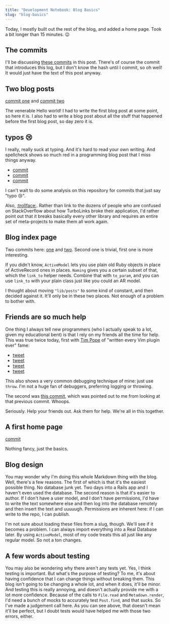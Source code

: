```yaml
---
title: "Development Notebook: Blog Basics"
slug: "blog-basics"
---
```


Today, I mostly built out the rest of the blog, and added a home page. Took a bit
longer than 15 minutes. :wink:

## The commits

I'll be discussing [these commits](https://github.com/artisan-tattoo/artisan_assistant/compare/c7c137ce0eb67b83c9522ce8f33586ff702437bd...a05ef22dc20632c1099d6e2cea8cc94b10f86865) in this post. There's of course the commit that introduces this log, but I don't know the hash until I commit, so oh well! It would just have the text of this post anyway.

## Two blog posts

[commit one](https://github.com/artisan-tattoo/artisan_assistant/commit/dcf7ed350be16cb435bd73c602e6d21a1e358fe1) and [commit two](https://github.com/artisan-tattoo/artisan_assistant/commit/d591f7f1637ede07738df8d4d3cdc97830227e1d)

The venerable Hello world! I had to write the first blog post at some point, so
here it is. I also had to write a blog post about all the stuff that happened
before the first blog post, so day zero it is.

## typos :cry:

I really, really suck at typing. And it's hard to read your own writing. And spellcheck shows so much red in a programming blog post that I miss things anyway.

- [commit](https://github.com/artisan-tattoo/artisan_assistant/commit/6c047d6105d3ad886bd1fd180afa29606d135970)
- [commit](https://github.com/artisan-tattoo/artisan_assistant/commit/876caa0221d0a1672f93276a5c40e5b73e0f1ef4)
- [commit](https://github.com/artisan-tattoo/artisan_assistant/commit/b4ba875509aa6474cd8e1d881ccbcc746e8004ff)

I can't wait to do some analysis on this repository for commits that just say
"typo :cry:".

Also,
[:trollface:](https://github.com/artisan-tattoo/artisan_assistant/commit/01321b661994e5165a14e8e604766755d3ba0aa3).
Rather than link to the dozens of people who are confused on StackOverflow
about how TurboLinks broke their application, I'd rather point out that it
breaks basically every other library and requires an entire set of
meta-projects to make them all work again.

## Blog index page

Two commits here:
[one](https://github.com/artisan-tattoo/artisan_assistant/commit/e5bce02ff34874021f5fe63ccd3cb0edc87931fc)
and
[two](https://github.com/artisan-tattoo/artisan_assistant/commit/306b2d7453d16aadcb6164c3f466fda3b8d9daf5).
Second one is trivial, first one is more interesting.

If you didn't know, `ActiveModel` lets you use plain old Ruby objects in place
of ActiveRecord ones in places. `Naming` gives you a certain subset of that,
which the `link_to` helper needs. Combine that with `to_param`, and you can use
`link_to` with your plain class just like you could an AR model.

I thought about moving `"lib/posts"` to some kind of constant, and then decided
against it. It'll only be in these two places. Not enough of a problem to
bother with.

## Friends are so much help

One thing I always tell new programmers (who I actually speak to a lot, given
my educational bent) is that I rely on my friends all the time for help.  This
was true twice today, first with [Tim Pope](http://twitter.com/tpope) of
"written every Vim plugin ever" fame:

- [tweet](https://twitter.com/steveklabnik/status/476456631287689216)
- [tweet](https://twitter.com/tpope/status/476457304863539200)
- [tweet](https://twitter.com/steveklabnik/status/476457579917615105)
- [tweet](https://twitter.com/steveklabnik/status/476458414177263616)

This also shows a very common debugging technique of mine: just use `throw`.
I'm not a huge fan of debuggers, preferring logging or throwing.

The second was [this commit](https://github.com/artisan-tattoo/artisan_assistant/commit/511753ae05e83c4aca14a8064466f7b7775eb681), which was pointed out to me
from looking at that previous commit. Whoops.

Seriously. Help your friends out. Ask them for help. We're all in this
together.

## A first home page

[commit](https://github.com/artisan-tattoo/artisan_assistant/commit/a05ef22dc20632c1099d6e2cea8cc94b10f86865)

Nothing fancy, just the basics.

## Blog design

You may wonder why I'm doing this whole Markdown thing with the blog. Well,
there's a few reasons. The first of which is that it's the easiest possible
thing. No database junk yet. Two days into a Rails app and I haven't even
used the database. The second reason is that it's easier to author. If I
don't have a user model, and I don't have permissions, I'd have to write the
text somewhere else and then log into the database remotely and then insert
the text and uuuuugh. Permissions are inherent here: if I can write to the
repo, I can publish.

I'm not sure about loading these files from a slug, though. We'll see if it
becomes a problem. I can always import everything into a Real Database later.
By using `ActiveModel`, most of my code treats this all just like any regular
model. So not a ton changes.

## A few words about testing

You may also be wondering why there aren't any tests yet. Yes, I think testing
is important. But what's the purpose of testing? To me, it's about having
confidence that I can change things without breaking them. This blog isn't
going to be changing a whole lot, and when it does, it'll be minor. And testing
this is really annoying, and doesn't actually provide me with a lot more confidence. Because of the calls to `File.read` and `Metadown.render`, I'd need a bunch
of mocks to accurately test `Post.find`, and that sucks. So I've made a
judgement call here. As you can see above, that doesn't mean it'll be perfect,
but I doubt tests would have helped me with those two errors, either.
